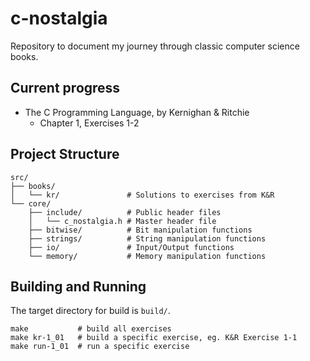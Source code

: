 # c-nostalgia

Repository to document my journey through classic computer science books.


## Current progress

- The C Programming Language, by Kernighan & Ritchie
  - Chapter 1, Exercises 1-2


## Project Structure

```
src/
├── books/
│   └── kr/               # Solutions to exercises from K&R
└── core/
    ├── include/          # Public header files
    │   └── c_nostalgia.h # Master header file
    ├── bitwise/          # Bit manipulation functions
    ├── strings/          # String manipulation functions  
    ├── io/               # Input/Output functions
    └── memory/           # Memory manipulation functions
```


## Building and Running

The target directory for build is `build/`.

```
make           # build all exercises
make kr-1_01   # build a specific exercise, eg. K&R Exercise 1-1
make run-1_01  # run a specific exercise
```

